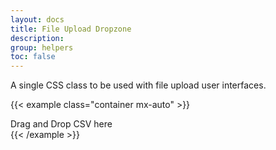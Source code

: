 ```yaml
---
layout: docs
title: File Upload Dropzone
description:
group: helpers
toc: false
---
```


A single CSS class to be used with file upload user interfaces.

{{< example class="container mx-auto" >}}
<div class="file-drop-zone w-100">
  <div class="my-5 text-center text-primary">
    Drag and Drop CSV here
  </div>
</div>
{{< /example >}}
